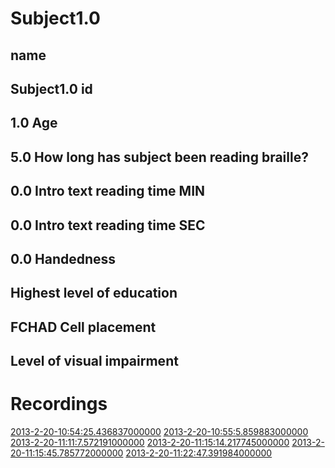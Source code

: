 Subject1.0
=======

name
-----
Subject1.0
id
-----
1.0
Age
-----
5.0
How long has subject been reading braille?
-----
0.0
Intro text reading time MIN
-----
0.0
Intro text reading time SEC
-----
0.0
Handedness
-----

Highest level of education
-----

FCHAD Cell placement
-----

Level of visual impairment
-----

Recordings
===========
[2013-2-20-10:54:25.436837000000](2013-2-20-10:54:25.436837000000/Recording.md)
[2013-2-20-10:55:5.859883000000](2013-2-20-10:55:5.859883000000/Recording.md)
[2013-2-20-11:11:7.572191000000](2013-2-20-11:11:7.572191000000/Recording.md)
[2013-2-20-11:15:14.217745000000](2013-2-20-11:15:14.217745000000/Recording.md)
[2013-2-20-11:15:45.785772000000](2013-2-20-11:15:45.785772000000/Recording.md)
[2013-2-20-11:22:47.391984000000](2013-2-20-11:22:47.391984000000/Recording.md)
